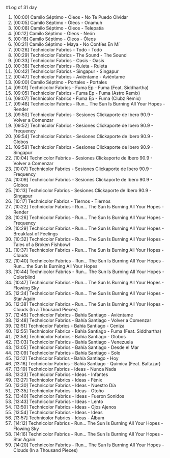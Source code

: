 #Log of 31 day

1. [00:00] Camilo Séptimo - Óleos - No Te Puedo Olvidar
1. [00:05] Camilo Séptimo - Óleos - Onamuh
1. [00:08] Camilo Séptimo - Óleos - Telepatía
1. [00:12] Camilo Séptimo - Óleos - Neón
1. [00:16] Camilo Séptimo - Óleos - Óleos
1. [00:21] Camilo Séptimo - Maya - No Confíes En Mí
1. [00:26] Technicolor Fabrics - Todo - Todo
1. [00:29] Technicolor Fabrics - The Sound - The Sound
1. [00:33] Technicolor Fabrics - Oasis - Oasis
1. [00:38] Technicolor Fabrics - Ruleta - Ruleta
1. [00:42] Technicolor Fabrics - Singapur - Singapur
1. [00:47] Technicolor Fabrics - Aviéntame - Aviéntame
1. [09:00] Camilo Séptimo - Portales - Portales
1. [09:01] Technicolor Fabrics - Fuma Ep - Fuma (Feat. Siddhartha)
1. [09:05] Technicolor Fabrics - Fuma Ep - Fuma (Astro Remix)
1. [09:07] Technicolor Fabrics - Fuma Ep - Fuma (Clubz Remix)
1. [09:48] Technicolor Fabrics - Run... The Sun Is Burning All Your Hopes - Render
1. [09:50] Technicolor Fabrics - Sesiones Clickaporte de Ibero 90.9 - Volver a Comenzar
1. [09:52] Technicolor Fabrics - Sesiones Clickaporte de Ibero 90.9 - Frequency
1. [09:54] Technicolor Fabrics - Sesiones Clickaporte de Ibero 90.9 - Globos
1. [09:58] Technicolor Fabrics - Sesiones Clickaporte de Ibero 90.9 - Singapur
1. [10:04] Technicolor Fabrics - Sesiones Clickaporte de Ibero 90.9 - Volver a Comenzar
1. [10:07] Technicolor Fabrics - Sesiones Clickaporte de Ibero 90.9 - Frequency
1. [10:09] Technicolor Fabrics - Sesiones Clickaporte de Ibero 90.9 - Globos
1. [10:13] Technicolor Fabrics - Sesiones Clickaporte de Ibero 90.9 - Singapur
1. [10:17] Technicolor Fabrics - Tiernos - Tiernos
1. [10:22] Technicolor Fabrics - Run... The Sun Is Burning All Your Hopes - Render
1. [10:26] Technicolor Fabrics - Run... The Sun Is Burning All Your Hopes - Frequency
1. [10:29] Technicolor Fabrics - Run... The Sun Is Burning All Your Hopes - Breakfast of Feelings
1. [10:32] Technicolor Fabrics - Run... The Sun Is Burning All Your Hopes - Tales of a Broken Fishbowl
1. [10:37] Technicolor Fabrics - Run... The Sun Is Burning All Your Hopes - Clouds
1. [10:40] Technicolor Fabrics - Run... The Sun Is Burning All Your Hopes - Run... the Sun Is Burning All Your Hopes
1. [10:44] Technicolor Fabrics - Run... The Sun Is Burning All Your Hopes - Colorblind
1. [10:47] Technicolor Fabrics - Run... The Sun Is Burning All Your Hopes - Flowing Sky
1. [12:34] Technicolor Fabrics - Run... The Sun Is Burning All Your Hopes - Star Again
1. [12:38] Technicolor Fabrics - Run... The Sun Is Burning All Your Hopes - Clouds (In a Thousand Pieces)
1. [12:45] Technicolor Fabrics - Bahía Santiago - Aviéntame
1. [12:48] Technicolor Fabrics - Bahía Santiago - Volver a Comenzar
1. [12:51] Technicolor Fabrics - Bahía Santiago - Ceniza
1. [12:55] Technicolor Fabrics - Bahía Santiago - Fuma (Feat. Siddhartha)
1. [12:58] Technicolor Fabrics - Bahía Santiago - Globos
1. [13:03] Technicolor Fabrics - Bahía Santiago - Venezuela
1. [13:05] Technicolor Fabrics - Bahía Santiago - Desde el Mar
1. [13:09] Technicolor Fabrics - Bahía Santiago - Solo
1. [13:12] Technicolor Fabrics - Bahía Santiago - Hoy
1. [13:16] Technicolor Fabrics - Bahía Santiago - Química (Feat. Baltazar)
1. [13:19] Technicolor Fabrics - Ideas - Nunca Nada
1. [13:23] Technicolor Fabrics - Ideas - Infantes
1. [13:27] Technicolor Fabrics - Ideas - Fénix
1. [13:30] Technicolor Fabrics - Ideas - Nuestro Día
1. [13:35] Technicolor Fabrics - Ideas - Otoño
1. [13:40] Technicolor Fabrics - Ideas - Fueron Sonidos
1. [13:43] Technicolor Fabrics - Ideas - Lento
1. [13:50] Technicolor Fabrics - Ideas - Ojos Ajenos
1. [13:54] Technicolor Fabrics - Ideas - Ideas
1. [13:57] Technicolor Fabrics - Ideas - Álbum
1. [14:12] Technicolor Fabrics - Run... The Sun Is Burning All Your Hopes - Flowing Sky
1. [14:16] Technicolor Fabrics - Run... The Sun Is Burning All Your Hopes - Star Again
1. [14:20] Technicolor Fabrics - Run... The Sun Is Burning All Your Hopes - Clouds (In a Thousand Pieces)
